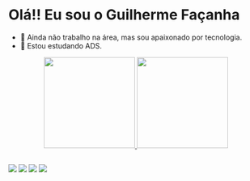 # Olá!! Eu sou o Guilherme  Façanha

- 🔭 Ainda não trabalho na área, mas sou apaixonado por tecnologia.
- 🌱 Estou estudando ADS.

<div align="center">
  <a href="https://github.com/guilherme-CF">
  <img height="180em" src="https://github-readme-stats.vercel.app/api?username=guilherme-CF&show_icons=true&theme=github_dark&include_all_commits=true&count_private=true"/>
  <img height="180em" src="https://github-readme-stats.vercel.app/api/top-langs/?username=guilherme-CF&layout=compact&langs_count=7&theme=github_dark"/>
</div>

  
  ##
 
<div> 
  <a href="https://instagram.com/gui.facanha" target="_blank"><img src="https://img.shields.io/badge/-Instagram-%23E4405F?style=for-the-badge&logo=instagram&logoColor=white" target="_blank"></a>
 	<a href="https://www.twitch.tv/guifacanha" target="_blank"><img src="https://img.shields.io/badge/Twitch-9146FF?style=for-the-badge&logo=twitch&logoColor=white" target="_blank"></a>
  <a href = "mailto:contatoguifacanha@outlook.com"><img src="https://img.shields.io/badge/-Gmail-%23333?style=for-the-badge&logo=gmail&logoColor=white" target="_blank"></a>
 <a href="https://www.linkedin.com/in/guilherme-carlos-385ba71a8/" target="_blank"><img src="https://img.shields.io/badge/-LinkedIn-%230077B5?style=for-the-badge&logo=linkedin&logoColor=white" target="_blank"></a> 
 
  
 
 
</div>
